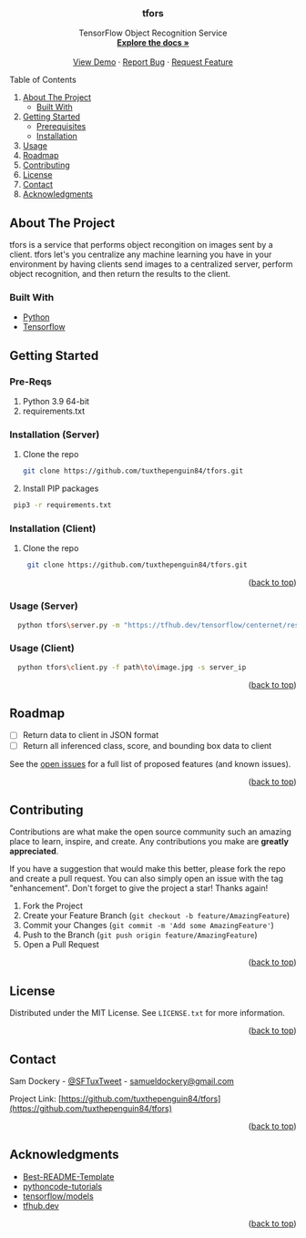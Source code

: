<div id="top"></div>
<!--
*** Thanks for checking out the Best-README-Template. If you have a suggestion
*** that would make this better, please fork the repo and create a pull request
*** or simply open an issue with the tag "enhancement".
*** Don't forget to give the project a star!
*** Thanks again! Now go create something AMAZING! :D
-->



<!-- PROJECT SHIELDS -->
<!--
*** I'm using markdown "reference style" links for readability.
*** Reference links are enclosed in brackets [ ] instead of parentheses ( ).
*** See the bottom of this document for the declaration of the reference variables
*** for contributors-url, forks-url, etc. This is an optional, concise syntax you may use.
*** https://www.markdownguide.org/basic-syntax/#reference-style-links
-->

<!-- PROJECT LOGO -->
<br />
<div align="center">
  <a href="https://github.com/tuxthepenguin84/tfors">
    <!-- <img src="images/logo.png" alt="Logo" width="80" height="80"> -->
  </a>

<h3 align="center">tfors</h3>

  <p align="center">
    TensorFlow Object Recognition Service
    <br />
    <a href="https://github.com/tuxthepenguin84/tfors"><strong>Explore the docs »</strong></a>
    <br />
    <br />
    <a href="https://github.com/tuxthepenguin84/tfors">View Demo</a>
    ·
    <a href="https://github.com/tuxthepenguin84/tfors/issues">Report Bug</a>
    ·
    <a href="https://github.com/tuxthepenguin84/tfors/issues">Request Feature</a>
  </p>
</div>

<!-- TABLE OF CONTENTS -->
<summary>Table of Contents</summary>
<ol>
  <li>
    <a href="#about-the-project">About The Project</a>
    <ul>
      <li><a href="#built-with">Built With</a></li>
    </ul>
  </li>
  <li>
    <a href="#getting-started">Getting Started</a>
    <ul>
      <li><a href="#prerequisites">Prerequisites</a></li>
      <li><a href="#installation">Installation</a></li>
    </ul>
  </li>
  <li><a href="#usage">Usage</a></li>
  <li><a href="#roadmap">Roadmap</a></li>
  <li><a href="#contributing">Contributing</a></li>
  <li><a href="#license">License</a></li>
  <li><a href="#contact">Contact</a></li>
  <li><a href="#acknowledgments">Acknowledgments</a></li>
</ol>

<!-- ABOUT THE PROJECT -->
## About The Project

tfors is a service that performs object recongition on images sent by a client. tfors let's you centralize any machine learning you have in your environment by having clients send images to a centralized server, perform object recognition, and then return the results to the client.

### Built With

* [Python](https://python.org/)
* [Tensorflow](https://www.tensorflow.org/)

<!-- GETTING STARTED -->
## Getting Started

### Pre-Reqs

1. Python 3.9 64-bit
2. requirements.txt

### Installation (Server)

1. Clone the repo
   ```sh
   git clone https://github.com/tuxthepenguin84/tfors.git
   ```
2. Install PIP packages
  ```sh
   pip3 -r requirements.txt
  ```

### Installation (Client)
1. Clone the repo
   ```sh
    git clone https://github.com/tuxthepenguin84/tfors.git
   ```

<p align="right">(<a href="#top">back to top</a>)</p>

<!-- USAGE EXAMPLES -->
### Usage (Server)

```sh
  python tfors\server.py -m "https://tfhub.dev/tensorflow/centernet/resnet50v1_fpn_512x512/1" -l "C:\Users\Sam\Documents\git\tfors\mscoco_label_map.pbtxt" -d
```

### Usage (Client)

```sh
  python tfors\client.py -f path\to\image.jpg -s server_ip
```

<p align="right">(<a href="#top">back to top</a>)</p>

<!-- ROADMAP -->
## Roadmap

- [ ] Return data to client in JSON format
- [ ] Return all inferenced class, score, and bounding box data to client

See the [open issues](https://github.com/tuxthepenguin84/tfors/issues) for a full list of proposed features (and known issues).

<p align="right">(<a href="#top">back to top</a>)</p>

<!-- CONTRIBUTING -->
## Contributing

Contributions are what make the open source community such an amazing place to learn, inspire, and create. Any contributions you make are **greatly appreciated**.

If you have a suggestion that would make this better, please fork the repo and create a pull request. You can also simply open an issue with the tag "enhancement".
Don't forget to give the project a star! Thanks again!

1. Fork the Project
2. Create your Feature Branch (`git checkout -b feature/AmazingFeature`)
3. Commit your Changes (`git commit -m 'Add some AmazingFeature'`)
4. Push to the Branch (`git push origin feature/AmazingFeature`)
5. Open a Pull Request

<p align="right">(<a href="#top">back to top</a>)</p>

<!-- LICENSE -->
## License

Distributed under the MIT License. See `LICENSE.txt` for more information.

<p align="right">(<a href="#top">back to top</a>)</p>

<!-- CONTACT -->
## Contact

Sam Dockery - [@SFTuxTweet](https://twitter.com/SFTuxTweet) - samueldockery@gmail.com

Project Link: [https://github.com/tuxthepenguin84/tfors](https://github.com/tuxthepenguin84/tfors)

<p align="right">(<a href="#top">back to top</a>)</p>

<!-- ACKNOWLEDGMENTS -->
## Acknowledgments

* [Best-README-Template](https://github.com/othneildrew/Best-README-Template)
* [pythoncode-tutorials](https://github.com/x4nth055/pythoncode-tutorials)
* [tensorflow/models](https://github.com/tensorflow/models)
* [tfhub.dev](https://tfhub.dev/tensorflow/collections/object_detection/1)

<p align="right">(<a href="#top">back to top</a>)</p>